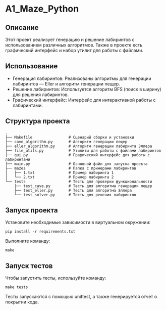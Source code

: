 # A1_Maze_Python

## Описание 

Этот проект реализует генерацию и решение лабиринтов с использованием различных алгоритмов. Также в проекте есть графический интерфейс и набор утилит для работы с файлами.

## Использование
- Генерация лабиринтов: Реализованы алгоритмы для генерации лабиринтов — Eller и алгоритм генерации пещер.
- Решение лабиринтов: Используется алгоритм BFS (поиск в ширину) для решения лабиринтов.
- Графический интерфейс: Интерфейс для интерактивной работы с лабиринтами.

## Структура проекта

```
.
├── Makefile                # Сценарий сборки и установки
├── cave_algorithm.py       # Алгоритм генерации пещер
├── eller_algorithm.py      # Алгоритм генерации лабиринта Эллера
├── file_utils.py           # Утилиты для работы с файлами лабиринтов
├── gui.py                  # Графический интерфейс для работы с лабиринтами
├── main.py                 # Основной файл для запуска проекта
├── mazes                   # Папка с примерами лабиринтов
│   ├── 1.txt               # Пример лабиринта 1
│   └── 2.txt               # Пример лабиринта 2
└── tests                   # Тесты для проверки функциональности
    ├── test_cave.py        # Тесты для алгоритма генерации пещер
    ├── test_eller.py       # Тесты для алгоритма Эллера
    └── test_solver.py      # Тесты для решения лабиринтов
```


## Запуск проекта

Установите необходимые зависимости в виртуальном окружении:

```
pip install -r requirements.txt
```

Выполните команду:

```
make
```

## Запуск тестов
Чтобы запустить тесты, используйте команду:

```
make tests
```

Тесты запускаются с помощью unittest, а также генерируется отчет о покрытии кода.
